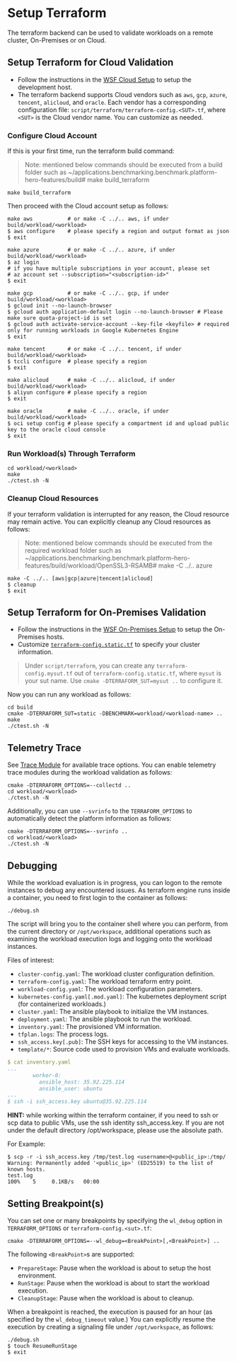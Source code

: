 # Setup Terraform

The terraform backend can be used to validate workloads on a remote cluster, On-Premises or on Cloud. 

## Setup Terraform for Cloud Validation

- Follow the instructions in the [WSF Cloud Setup][WSF Cloud Setup] to setup the development host.  
- The terraform backend supports Cloud vendors such as `aws`, `gcp`, `azure`, `tencent`, `alicloud`, and `oracle`. Each vendor has a corresponding configuration file: `script/terraform/terraform-config.<SUT>.tf`, where `<SUT>` is the Cloud vendor name. You can customize as needed.  

### Configure Cloud Account

If this is your first time, run the terraform build command:   

> Note: mentioned below commands should be executed from a build folder such as ~/applications.benchmarking.benchmark.platform-hero-features/build# make build_terraform

```
make build_terraform
```

Then proceed with the Cloud account setup as follows:

```shell
make aws           # or make -C ../.. aws, if under build/workload/<workload>
$ aws configure    # please specify a region and output format as json
$ exit
```

```shell
make azure         # or make -C ../.. azure, if under build/workload/<workload>
$ az login
# if you have multiple subscriptions in your account, please set
# az account set --subscription="<subscription-id>"
$ exit
```

```shell
make gcp           # or make -C ../.. gcp, if under build/workload/<workload>
$ gcloud init --no-launch-browser
$ gcloud auth application-default login --no-launch-browser # Please make sure quota-project-id is set
$ gcloud auth activate-service-account --key-file <keyfile> # required only for running workloads in Google Kubernetes Engine
$ exit
```

```shell
make tencent       # or make -C ../.. tencent, if under build/workload/<workload>
$ tccli configure  # please specify a region
$ exit
```

```shell
make alicloud      # make -C ../.. alicloud, if under build/workload/<workload>
$ aliyun configure # please specify a region
$ exit
```

```shell
make oracle        # make -C ../.. oracle, if under build/workload/<workload>
$ oci setup config # please specify a compartment id and upload public key to the oracle cloud console 
$ exit
```

### Run Workload(s) Through Terraform

```shell
cd workload/<workload>
make
./ctest.sh -N
```

### Cleanup Cloud Resources

If your terraform validation is interrupted for any reason, the Cloud resource may remain active. You can explicitly cleanup any Cloud resources as follows:

> Note: mentioned below commands should be executed from the required workload folder such as ~/applications.benchmarking.benchmark.platform-hero-features/build/workload/OpenSSL3-RSAMB# make -C ../.. azure

```shell
make -C ../.. [aws|gcp|azure|tencent|alicloud]
$ cleanup
$ exit
```

## Setup Terraform for On-Premises Validation

- Follow the instructions in the [WSF On-Premises Setup][WSF On-Premises Setup] to setup the On-Premises hosts.   
- Customize [`terraform-config.static.tf`][terraform-config.static.tf] to specify your cluster information.  

> Under `script/terraform`, you can create any `terraform-config.mysut.tf` out of `terraform-config.static.tf`, where `mysut` is your sut name. Use `cmake -DTERRAFORM_SUT=mysut ..` to configure it.  

Now you can run any workload as follows:    

```shell
cd build
cmake -DTERRAFORM_SUT=static -DBENCHMARK=workload/<workload-name> ..
make
./ctest.sh -N
```

## Telemetry Trace

See [Trace Module][Trace Module] for available trace options. You can enable telemetry trace modules during the workload validation as follows:  

```shell
cmake -DTERRAFORM_OPTIONS=--collectd ..
cd workload/<workload>
./ctest.sh -N
```

Additionally, you can use `--svrinfo` to the `TERRAFORM_OPTIONS` to
automatically detect the platform information as follows:

```shell
cmake -DTERRAFORM_OPTIONS=--svrinfo ..
cd workload/<workload>
./ctest.sh -N
```

## Debugging

While the workload evaluation is in progress, you can logon to the remote instances to debug any encountered issues. As terraform engine runs inside a container, you need to first login to the container as follows:

```
./debug.sh
```

The script will bring you to the container shell where you can perform, from the current directory or `/opt/workspace`, additional operations such as examining the workload execution logs and logging onto the workload instances.

Files of interest:
- `cluster-config.yaml`: The workload cluster configuration definition.
- `terraform-config.yaml`: The workload terraform entry point.
- `workload-config.yaml`: The workload configuration parameters.
- `kubernetes-config.yaml[.mod.yaml]`: The kubernetes deployment script (for containerized workloads.)
- `cluster.yaml`: The ansible playbook to initialize the VM instances.
- `deployment.yaml`: The ansible playbook to run the workload.
- `inventory.yaml`: The provisioned VM information.
- `tfplan.logs`: The process logs.
- `ssh_access.key[.pub]`: The SSH keys for accessing to the VM instances.
- `template/*`: Source code used to provision VMs and evaluate workloads.

```yaml
$ cat inventory.yaml
...
        worker-0:
          ansible_host: 35.92.225.114
          ansible_user: ubuntu
...
$ ssh -i ssh_access.key ubuntu@35.92.225.114
```

**HINT:** while working within the terraform container, if you need to ssh or scp data to public VMs, use the ssh identity ssh_access.key. If you are not under the default directory /opt/workspace, please use the absolute path.

For Example:
```
$ scp -r -i ssh_access.key /tmp/test.log <username>@<public_ip>:/tmp/
Warning: Permanently added '<public_ip>' (ED25519) to the list of known hosts.
test.log                                                                                                                                                                                                                                                    100%    5     0.1KB/s   00:00
```

## Setting Breakpoint(s)

You can set one or many breakpoints by specifying the `wl_debug` option in `TERRAFORM_OPTIONS` or `terraform-config.<sut>.tf`:  

```
cmake -DTERRAFORM_OPTIONS=--wl_debug=<BreakPoint>[,<BreakPoint>] ..
```

The following `<BreakPoint>`s are supported:  
- `PrepareStage`: Pause when the workload is about to setup the host environment.  
- `RunStage`: Pause when the workload is about to start the workload execution. 
- `CleanupStage`: Pause when the workload is about to cleanup.  

When a breakpoint is reached, the execution is paused for an hour (as specified by the `wl_debug_timeout` value.) You can explicitly resume the execution by creating a signaling file under `/opt/workspace`, as follows:    

```shell
./debug.sh
$ touch ResumeRunStage
$ exit
```


[WSF Cloud Setup]: setup-wsf.md#cloud-development-setup
[WSF On-Premises Setup]: setup-wsf.md#on-premises-development-setup
[terraform-config.static.tf]: ../../../script/terraform/terraform-config.static.tf
[Trace Module]: ../executing-workload/terraform-options.md#trace-module-parameters
